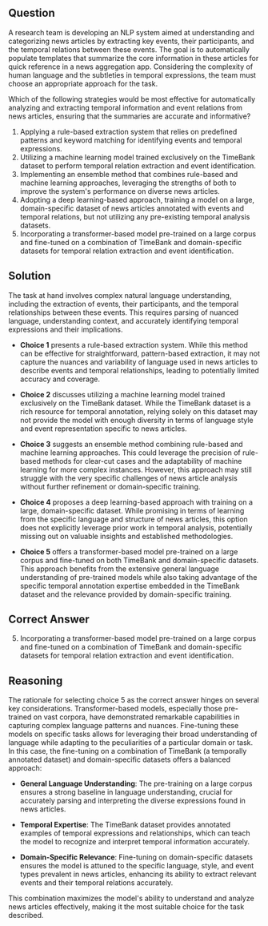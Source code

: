 ## Question
A research team is developing an NLP system aimed at understanding and categorizing news articles by extracting key events, their participants, and the temporal relations between these events. The goal is to automatically populate templates that summarize the core information in these articles for quick reference in a news aggregation app. Considering the complexity of human language and the subtleties in temporal expressions, the team must choose an appropriate approach for the task.

Which of the following strategies would be most effective for automatically analyzing and extracting temporal information and event relations from news articles, ensuring that the summaries are accurate and informative?

1. Applying a rule-based extraction system that relies on predefined patterns and keyword matching for identifying events and temporal expressions.
2. Utilizing a machine learning model trained exclusively on the TimeBank dataset to perform temporal relation extraction and event identification.
3. Implementing an ensemble method that combines rule-based and machine learning approaches, leveraging the strengths of both to improve the system's performance on diverse news articles.
4. Adopting a deep learning-based approach, training a model on a large, domain-specific dataset of news articles annotated with events and temporal relations, but not utilizing any pre-existing temporal analysis datasets.
5. Incorporating a transformer-based model pre-trained on a large corpus and fine-tuned on a combination of TimeBank and domain-specific datasets for temporal relation extraction and event identification.

## Solution

The task at hand involves complex natural language understanding, including the extraction of events, their participants, and the temporal relationships between these events. This requires parsing of nuanced language, understanding context, and accurately identifying temporal expressions and their implications. 

- **Choice 1** presents a rule-based extraction system. While this method can be effective for straightforward, pattern-based extraction, it may not capture the nuances and variability of language used in news articles to describe events and temporal relationships, leading to potentially limited accuracy and coverage.

- **Choice 2** discusses utilizing a machine learning model trained exclusively on the TimeBank dataset. While the TimeBank dataset is a rich resource for temporal annotation, relying solely on this dataset may not provide the model with enough diversity in terms of language style and event representation specific to news articles.

- **Choice 3** suggests an ensemble method combining rule-based and machine learning approaches. This could leverage the precision of rule-based methods for clear-cut cases and the adaptability of machine learning for more complex instances. However, this approach may still struggle with the very specific challenges of news article analysis without further refinement or domain-specific training.

- **Choice 4** proposes a deep learning-based approach with training on a large, domain-specific dataset. While promising in terms of learning from the specific language and structure of news articles, this option does not explicitly leverage prior work in temporal analysis, potentially missing out on valuable insights and established methodologies.

- **Choice 5** offers a transformer-based model pre-trained on a large corpus and fine-tuned on both TimeBank and domain-specific datasets. This approach benefits from the extensive general language understanding of pre-trained models while also taking advantage of the specific temporal annotation expertise embedded in the TimeBank dataset and the relevance provided by domain-specific training.

## Correct Answer

5. Incorporating a transformer-based model pre-trained on a large corpus and fine-tuned on a combination of TimeBank and domain-specific datasets for temporal relation extraction and event identification.

## Reasoning

The rationale for selecting choice 5 as the correct answer hinges on several key considerations. Transformer-based models, especially those pre-trained on vast corpora, have demonstrated remarkable capabilities in capturing complex language patterns and nuances. Fine-tuning these models on specific tasks allows for leveraging their broad understanding of language while adapting to the peculiarities of a particular domain or task. In this case, the fine-tuning on a combination of TimeBank (a temporally annotated dataset) and domain-specific datasets offers a balanced approach: 

- **General Language Understanding**: The pre-training on a large corpus ensures a strong baseline in language understanding, crucial for accurately parsing and interpreting the diverse expressions found in news articles.
  
- **Temporal Expertise**: The TimeBank dataset provides annotated examples of temporal expressions and relationships, which can teach the model to recognize and interpret temporal information accurately.
  
- **Domain-Specific Relevance**: Fine-tuning on domain-specific datasets ensures the model is attuned to the specific language, style, and event types prevalent in news articles, enhancing its ability to extract relevant events and their temporal relations accurately.

This combination maximizes the model's ability to understand and analyze news articles effectively, making it the most suitable choice for the task described.